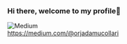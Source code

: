 ### Hi there, welcome to my profile👋

<!--
**orjadamucollari/orjadamucollari** is a ✨ _special_ ✨ repository because its `README.md` (this file) appears on your GitHub profile.

I have studied Mathematics and Computer Engineering and completed a Bachelor and Master of Science in the field.

- 🔭 I’m currently taking part in a full-time 15 week datascience bootcamp at the WBS - Coding School
- 🌱 I’m currently learning ...
- 👯 I’m looking to collaborate on ...
- 🤔 I’m looking for help with ...
- 💬 Ask me about ...
- 📫 How to reach me: ...
- 😄 Pronouns: ...
- ⚡ Fun fact: ...
-->

![Medium](https://img.shields.io/badge/Medium-12100E?style=for-the-badge&logo=medium&logoColor=white)  
https://medium.com/@orjadamucollari
